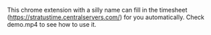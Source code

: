This chrome extension with a silly name can fill in the timesheet (https://stratustime.centralservers.com/) for you automatically.
Check demo.mp4 to see how to use it.
